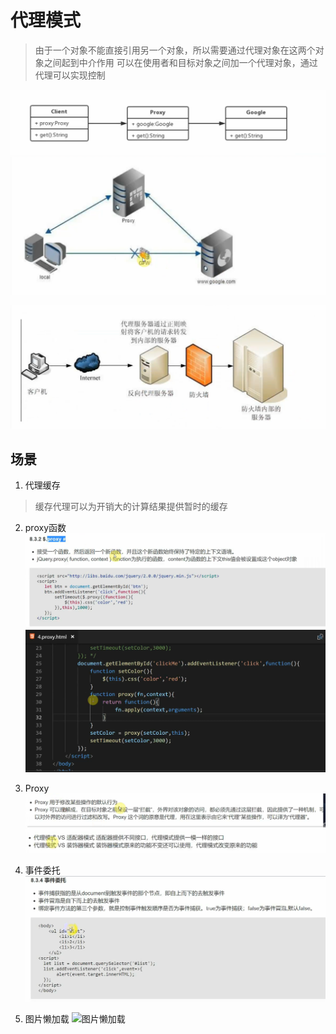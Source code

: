 # 代理模式

> 由于一个对象不能直接引用另一个对象，所以需要通过代理对象在这两个对象之间起到中介作用
> 可以在使用者和目标对象之间加一个代理对象，通过代理可以实现控制

![代理模式类图](./images/代理模式类图.png "例子")
![代理模式举例](./images/代理模式举例.png "例子")


![代理](./images/代理.png)

## 场景

1. 代理缓存
> 缓存代理可以为开销大的计算结果提供暂时的缓存

2. proxy函数
![proxy函数](./images/proxy函数.png)
![proxy函数优化](./images/proxy函数优化.png)

3. Proxy
![Proxy](./images/Proxy.png)
![proxy VS Adapor && proxy VS decorator](./images/proxyVSadapor&&proxyVSdecorator.png)

4. 事件委托
![事件委托](./images/事件委托.png)

5. 图片懒加载
![图片懒加载](./images/图片懒加载.png)
